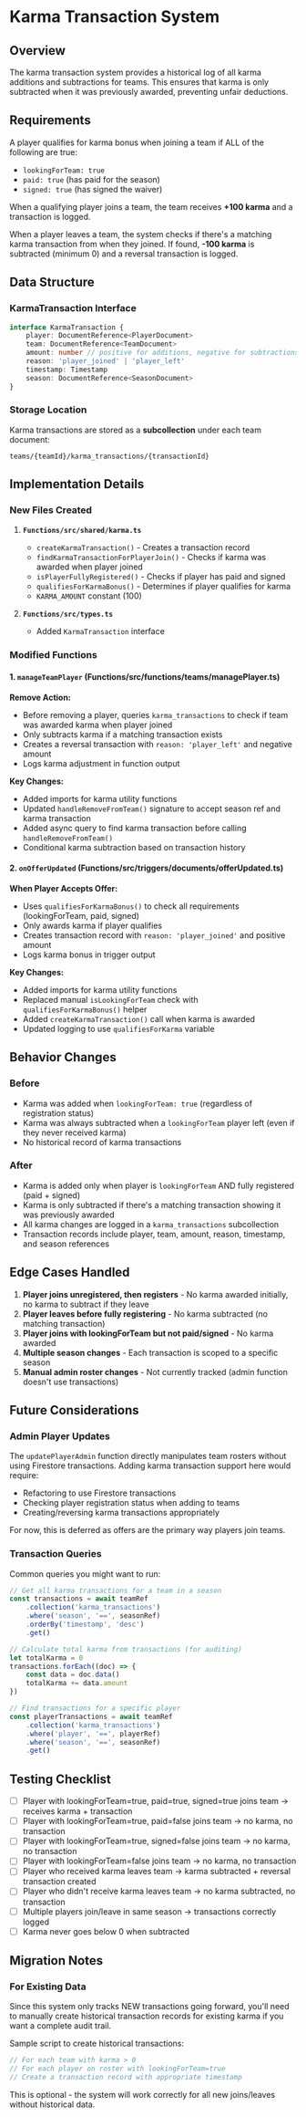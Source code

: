 # Karma Transaction System

## Overview

The karma transaction system provides a historical log of all karma additions and subtractions for teams. This ensures that karma is only subtracted when it was previously awarded, preventing unfair deductions.

## Requirements

A player qualifies for karma bonus when joining a team if ALL of the following are true:

- `lookingForTeam: true`
- `paid: true` (has paid for the season)
- `signed: true` (has signed the waiver)

When a qualifying player joins a team, the team receives **+100 karma** and a transaction is logged.

When a player leaves a team, the system checks if there's a matching karma transaction from when they joined. If found, **-100 karma** is subtracted (minimum 0) and a reversal transaction is logged.

## Data Structure

### KarmaTransaction Interface

```typescript
interface KarmaTransaction {
	player: DocumentReference<PlayerDocument>
	team: DocumentReference<TeamDocument>
	amount: number // positive for additions, negative for subtractions
	reason: 'player_joined' | 'player_left'
	timestamp: Timestamp
	season: DocumentReference<SeasonDocument>
}
```

### Storage Location

Karma transactions are stored as a **subcollection** under each team document:

```
teams/{teamId}/karma_transactions/{transactionId}
```

## Implementation Details

### New Files Created

1. **`Functions/src/shared/karma.ts`**
   - `createKarmaTransaction()` - Creates a transaction record
   - `findKarmaTransactionForPlayerJoin()` - Checks if karma was awarded when player joined
   - `isPlayerFullyRegistered()` - Checks if player has paid and signed
   - `qualifiesForKarmaBonus()` - Determines if player qualifies for karma
   - `KARMA_AMOUNT` constant (100)

2. **`Functions/src/types.ts`**
   - Added `KarmaTransaction` interface

### Modified Functions

#### 1. `manageTeamPlayer` (Functions/src/functions/teams/managePlayer.ts)

**Remove Action:**

- Before removing a player, queries `karma_transactions` to check if team was awarded karma when player joined
- Only subtracts karma if a matching transaction exists
- Creates a reversal transaction with `reason: 'player_left'` and negative amount
- Logs karma adjustment in function output

**Key Changes:**

- Added imports for karma utility functions
- Updated `handleRemoveFromTeam()` signature to accept season ref and karma transaction
- Added async query to find karma transaction before calling `handleRemoveFromTeam()`
- Conditional karma subtraction based on transaction history

#### 2. `onOfferUpdated` (Functions/src/triggers/documents/offerUpdated.ts)

**When Player Accepts Offer:**

- Uses `qualifiesForKarmaBonus()` to check all requirements (lookingForTeam, paid, signed)
- Only awards karma if player qualifies
- Creates transaction record with `reason: 'player_joined'` and positive amount
- Logs karma bonus in trigger output

**Key Changes:**

- Added imports for karma utility functions
- Replaced manual `isLookingForTeam` check with `qualifiesForKarmaBonus()` helper
- Added `createKarmaTransaction()` call when karma is awarded
- Updated logging to use `qualifiesForKarma` variable

## Behavior Changes

### Before

- Karma was added when `lookingForTeam: true` (regardless of registration status)
- Karma was always subtracted when a `lookingForTeam` player left (even if they never received karma)
- No historical record of karma transactions

### After

- Karma is added only when player is `lookingForTeam` AND fully registered (paid + signed)
- Karma is only subtracted if there's a matching transaction showing it was previously awarded
- All karma changes are logged in a `karma_transactions` subcollection
- Transaction records include player, team, amount, reason, timestamp, and season references

## Edge Cases Handled

1. **Player joins unregistered, then registers** - No karma awarded initially, no karma to subtract if they leave
2. **Player leaves before fully registering** - No karma subtracted (no matching transaction)
3. **Player joins with lookingForTeam but not paid/signed** - No karma awarded
4. **Multiple season changes** - Each transaction is scoped to a specific season
5. **Manual admin roster changes** - Not currently tracked (admin function doesn't use transactions)

## Future Considerations

### Admin Player Updates

The `updatePlayerAdmin` function directly manipulates team rosters without using Firestore transactions. Adding karma transaction support here would require:

- Refactoring to use Firestore transactions
- Checking player registration status when adding to teams
- Creating/reversing karma transactions appropriately

For now, this is deferred as offers are the primary way players join teams.

### Transaction Queries

Common queries you might want to run:

```typescript
// Get all karma transactions for a team in a season
const transactions = await teamRef
	.collection('karma_transactions')
	.where('season', '==', seasonRef)
	.orderBy('timestamp', 'desc')
	.get()

// Calculate total karma from transactions (for auditing)
let totalKarma = 0
transactions.forEach((doc) => {
	const data = doc.data()
	totalKarma += data.amount
})

// Find transactions for a specific player
const playerTransactions = await teamRef
	.collection('karma_transactions')
	.where('player', '==', playerRef)
	.where('season', '==', seasonRef)
	.get()
```

## Testing Checklist

- [ ] Player with lookingForTeam=true, paid=true, signed=true joins team → receives karma + transaction
- [ ] Player with lookingForTeam=true, paid=false joins team → no karma, no transaction
- [ ] Player with lookingForTeam=true, signed=false joins team → no karma, no transaction
- [ ] Player with lookingForTeam=false joins team → no karma, no transaction
- [ ] Player who received karma leaves team → karma subtracted + reversal transaction created
- [ ] Player who didn't receive karma leaves team → no karma subtracted, no transaction
- [ ] Multiple players join/leave in same season → transactions correctly logged
- [ ] Karma never goes below 0 when subtracted

## Migration Notes

### For Existing Data

Since this system only tracks NEW transactions going forward, you'll need to manually create historical transaction records for existing karma if you want a complete audit trail.

Sample script to create historical transactions:

```typescript
// For each team with karma > 0
// For each player on roster with lookingForTeam=true
// Create a transaction record with appropriate timestamp
```

This is optional - the system will work correctly for all new joins/leaves without historical data.
